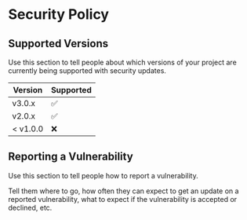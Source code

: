 # Security Policy

## Supported Versions

Use this section to tell people about which versions of your project are
currently being supported with security updates.

| Version  |     Supported      |
| -------  | ------------------ |
| v3.0.x   | :white_check_mark: |
| v2.0.x   | :white_check_mark: |
| < v1.0.0 | :x:                |

## Reporting a Vulnerability

Use this section to tell people how to report a vulnerability.

Tell them where to go, how often they can expect to get an update on a
reported vulnerability, what to expect if the vulnerability is accepted or
declined, etc.
